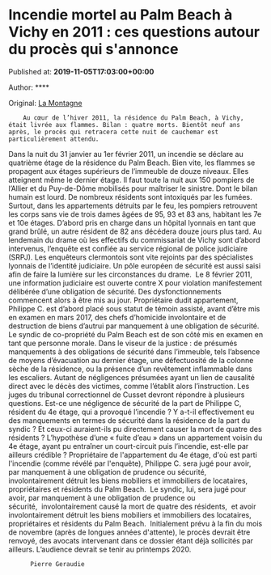
# Incendie mortel au Palm Beach à Vichy en 2011 : ces questions autour du procès qui s'annonce

Published at: **2019-11-05T17:03:00+00:00**

Author: ****

Original: [La Montagne](https://www.lamontagne.fr/vichy-03200/actualites/incendie-mortel-au-palm-beach-a-vichy-en-2011-ces-questions-autour-du-proces-qui-s-annonce_13677991/)


        Au cœur de l’hiver 2011, la résidence du Palm Beach, à Vichy, était livrée aux flammes. Bilan : quatre morts. Bientôt neuf ans après, le procès qui retracera cette nuit de cauchemar est particulièrement attendu.
      
Dans la nuit du 31 janvier au 1er février 2011, un incendie se déclare au quatrième étage de la résidence du Palm Beach. Bien vite, les flammes se propagent aux étages supérieurs de l’immeuble de douze niveaux. Elles atteignent même le dernier étage. Il faut toute la nuit aux 150 pompiers de l’Allier et du Puy-de-Dôme mobilisés pour maîtriser le sinistre. Dont le bilan humain est lourd.
De nombreux résidents sont intoxiqués par les fumées. Surtout, dans les appartements détruits par le feu, les pompiers retrouvent les corps sans vie de trois dames âgées de 95, 93 et 83 ans, habitant les 7e et 10e étages. D’abord pris en charge dans un hôpital lyonnais en tant que grand brûlé, un autre résident de 82 ans décédera douze jours plus tard.
Au lendemain du drame où les effectifs du commissariat de Vichy sont d’abord intervenus, l’enquête est confiée au service régional de police judiciaire (SRPJ). Les enquêteurs clermontois sont vite rejoints par des spécialistes lyonnais de l’identité judiciaire. Un pôle européen de sécurité est aussi saisi afin de faire la lumière sur les circonstances du drame. 
Le 8 février 2011, une information judiciaire est ouverte contre X pour violation manifestement délibérée d’une obligation de sécurité. Des dysfonctionnements commencent alors à être mis au jour.
Propriétaire dudit appartement, Philippe C. est d’abord placé sous statut de témoin assisté, avant d’être mis en examen en mars 2017, des chefs d’homicide involontaire et de destruction de biens d’autrui par manquement à une obligation de sécurité. 
Le syndic de co-propriété du Palm Beach est de son côté mis en examen en tant que personne morale. Dans le viseur de la justice : de présumés manquements à des obligations de sécurité dans l’immeuble, tels l’absence de moyens d’évacuation au dernier étage, une défectuosité de la colonne sèche de la résidence, ou la présence d’un revêtement inflammable dans les escaliers. Autant de négligences présumées ayant un lien de causalité direct avec le décès des victimes, comme l’établit alors l’instruction.
Les juges du tribunal correctionnel de Cusset devront répondre à plusieurs questions. Est-ce une négligence de sécurité de la part de Philippe C, résident du 4e étage, qui a provoqué l’incendie ?
Y a-t-il effectivement eu des manquements en termes de sécurité dans la résidence de la part du syndic ? Et ceux-ci auraient-ils pu directement causer la mort de quatre des résidents ? L’hypothèse d’une « fuite d’eau » dans un appartement voisin du 4e étage, ayant pu entraîner un court-circuit puis l’incendie, est-elle par ailleurs crédible ?
Propriétaire de l'appartement du 4e étage, d'où est parti l'incendie (comme révélé par l'enquête), Philippe C. sera jugé pour avoir, par manquement à une obligation de prudence ou sécurité, involontairement détruit les biens mobiliers et immobiliers de locataires, propriétaires et résidents du Palm Beach. 
Le syndic, lui, sera jugé pour avoir, par manquement à une obligation de prudence ou sécurité,  involontairement causé la mort de quatre des résidents,  et avoir involontairement détruit les biens mobiliers et immobiliers des locataires, propriétaires et résidents du Palm Beach. 
Initialement prévu à la fin du mois de novembre (après de longues années d'attente), le procès devrait être renvoyé, des avocats intervenant dans ce dossier étant déjà sollicités par ailleurs. L’audience devrait se tenir au printemps 2020.

        
          Pierre Geraudie
        
      
